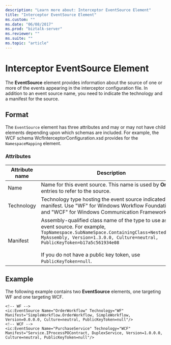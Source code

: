 ```yaml
---
description: "Learn more about: Interceptor EventSource Element"
title: "Interceptor EventSource Element"
ms.custom: ""
ms.date: "06/08/2017"
ms.prod: "biztalk-server"
ms.reviewer: ""
ms.suite: ""
ms.topic: "article"
---
```

# Interceptor EventSource Element
The **EventSource** element provides information about the source of one or more of the events appearing in the interceptor configuration file. In addition to an event source name, you need to indicate the technology and a manifest for the source.  
  
## Format  
 The `EventSource` element has three attributes and may or may not have child elements depending upon which schemas are included. For example, the WCF schema WcfInterceptorConfiguration.xsd provides for the `NamespaceMapping` element.  
  
### Attributes  
  
|Attribute name|Description|  
|--------------------|-----------------|  
|Name|Name for this event source. This name is used by **OnEvent** entries to refer to the source.|  
|Technology|Technology type hosting the event source indicated in the manifest. Use "WF" for Windows Workflow Foundation and "WCF" for Windows Communication Framework.|  
|Manifest|Assembly-qualified class name of the type to use as an event source. For example, `TopNamespace.SubNameSpace.ContainingClass+NestedClass, MyAssembly, Version=1.3.0.0, Culture=neutral, PublicKeyToken=b17a5c561934e08`<br /><br /> If you do not have a public key token, use `PublicKeyToken=null`.|  
  
## Example  
 The following example contains two **EventSource** elements, one targeting WF and one targeting WCF.  
  
```  
<!-- WF -->  
<ic:EventSource Name="OrderWorkflow" Technology="WF" Manifest="SimpleWorkflow.OrderWorkflow, SimpleWorkflow, Version=0.0.0.0, Culture=neutral, PublicKeyToken=null"/>  
<!-- WCF -->  
<ic:EventSource Name="PurchaseService" Technology="WCF" Manifest="Service.IProcessPOContract, DuplexService, Version=1.0.0.0, Culture=neutral, PublicKeyToken=null"/>  
```
